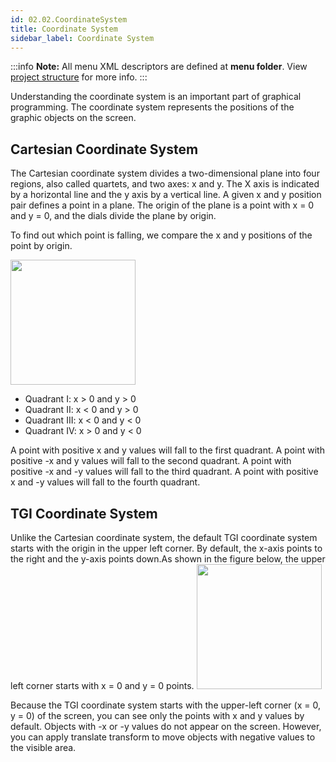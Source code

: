 ```yaml
---
id: 02.02.CoordinateSystem
title: Coordinate System
sidebar_label: Coordinate System
---
```


:::info
**Note:** All menu XML descriptors are defined at **menu folder**. View [project structure](../guides/project-structure.md#menu-folder) for more info.
:::

Understanding the coordinate system is an important part of graphical programming. The coordinate system represents the positions of the graphic objects on the screen.

## Cartesian Coordinate System

The Cartesian coordinate system divides a two-dimensional plane into four regions, also called quartets, and two axes: x and y. The X axis is indicated by a horizontal line and the y axis by a vertical line. A given x and y position pair defines a point in a plane. The origin of the plane is a point with x = 0 and y = 0, and the dials divide the plane by origin.

To find out which point is falling, we compare the x and y positions of the point by origin.

<img src="../images/cartesian.png" width="200" height="200" />

* Quadrant I: x > 0 and y > 0
* Quadrant II: x < 0 and y > 0
* Quadrant III: x < 0 and y < 0
* Quadrant IV: x > 0 and y < 0

A point with positive x and y values will fall to the first quadrant. A point with positive -x and y values will fall to the second quadrant. A point with positive -x and -y values will fall to the third quadrant. A point with positive x and -y values will fall to the fourth quadrant.

## TGI Coordinate System

Unlike the Cartesian coordinate system, the default TGI coordinate system starts with the origin in the upper left corner. By default, the x-axis points to the right and the y-axis points down.As shown in the figure below, the upper left corner starts with x = 0 and y = 0 points.
<img src="../images/tuval_coordinate.png" width="200" height="200" />

Because the TGI coordinate system starts with the upper-left corner (x = 0, y = 0) of the screen, you can see only the points with x and y values by default. Objects with -x or -y values do not appear on the screen. However, you can apply translate transform to move objects with negative values to the visible area.
